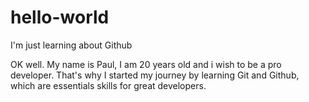 # hello-world

I'm just learning about Github

OK well. My name is Paul, I am 20 years old and i wish to be a pro developer. That's why I started my journey by learning Git and Github, which are essentials skills for great developers.
